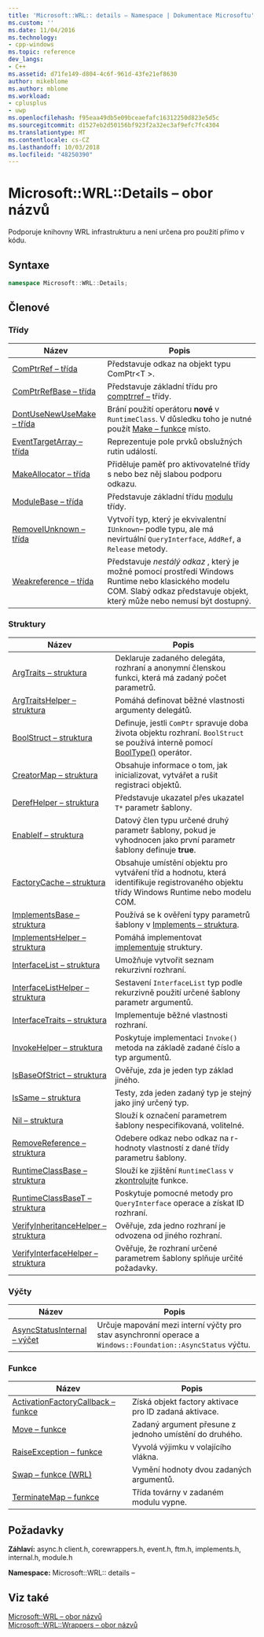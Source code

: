 ```yaml
---
title: 'Microsoft::WRL:: details – Namespace | Dokumentace Microsoftu'
ms.custom: ''
ms.date: 11/04/2016
ms.technology:
- cpp-windows
ms.topic: reference
dev_langs:
- C++
ms.assetid: d71fe149-d804-4c6f-961d-43fe21ef8630
author: mikeblome
ms.author: mblome
ms.workload:
- cplusplus
- uwp
ms.openlocfilehash: f95eaa49db5e09bceaefafc16312250d823e5d5c
ms.sourcegitcommit: d1527eb2d50156bf923f2a32ec3af9efc7fc4304
ms.translationtype: MT
ms.contentlocale: cs-CZ
ms.lasthandoff: 10/03/2018
ms.locfileid: "48250390"
---
```

# <a name="microsoftwrldetails-namespace"></a>Microsoft::WRL::Details – obor názvů

Podporuje knihovny WRL infrastrukturu a není určena pro použití přímo v kódu.

## <a name="syntax"></a>Syntaxe

```cpp
namespace Microsoft::WRL::Details;
```

## <a name="members"></a>Členové

### <a name="classes"></a>Třídy

|Název|Popis|
|----------|-----------------|
|[ComPtrRef – třída](../windows/comptrref-class.md)|Představuje odkaz na objekt typu ComPtr\<T >.|
|[ComPtrRefBase – třída](../windows/comptrrefbase-class.md)|Představuje základní třídu pro [comptrref –](../windows/comptrref-class.md) třídy.|
|[DontUseNewUseMake – třída](../windows/dontusenewusemake-class.md)|Brání použití operátoru **nové** v `RuntimeClass`. V důsledku toho je nutné použít [Make – funkce](../windows/make-function.md) místo.|
|[EventTargetArray – třída](../windows/eventtargetarray-class.md)|Reprezentuje pole prvků obslužných rutin událostí.|
|[MakeAllocator – třída](../windows/makeallocator-class.md)|Přiděluje paměť pro aktivovatelné třídy s nebo bez něj slabou podporu odkazu.|
|[ModuleBase – třída](../windows/modulebase-class.md)|Představuje základní třídu [modulu](../windows/module-class.md) třídy.|
|[RemoveIUnknown – třída](../windows/removeiunknown-class.md)|Vytvoří typ, který je ekvivalentní `IUnknown`– podle typu, ale má nevirtuální `QueryInterface`, `AddRef`, a `Release` metody.|
|[Weakreference – třída](../windows/weakreference-class.md)|Představuje *nestálý odkaz* , který je možné pomocí prostředí Windows Runtime nebo klasického modelu COM. Slabý odkaz představuje objekt, který může nebo nemusí být dostupný.|

### <a name="structures"></a>Struktury

|Název|Popis|
|----------|-----------------|
|[ArgTraits – struktura](../windows/argtraits-structure.md)|Deklaruje zadaného delegáta, rozhraní a anonymní členskou funkci, která má zadaný počet parametrů.|
|[ArgTraitsHelper – struktura](../windows/argtraitshelper-structure.md)|Pomáhá definovat běžné vlastnosti argumenty delegátů.|
|[BoolStruct – struktura](../windows/boolstruct-structure.md)|Definuje, jestli `ComPtr` spravuje doba života objektu rozhraní. `BoolStruct` se používá interně pomocí [BoolType()](../windows/comptr-operator-microsoft-wrl-details-booltype-operator.md) operátor.|
|[CreatorMap – struktura](../windows/creatormap-structure.md)|Obsahuje informace o tom, jak inicializovat, vytvářet a rušit registraci objektů.|
|[DerefHelper – struktura](../windows/derefhelper-structure.md)|Představuje ukazatel přes ukazatel `T*` parametr šablony.|
|[EnableIf – struktura](../windows/enableif-structure.md)|Datový člen typu určené druhý parametr šablony, pokud je vyhodnocen jako první parametr šablony definuje **true**.|
|[FactoryCache – struktura](../windows/factorycache-structure.md)|Obsahuje umístění objektu pro vytváření tříd a hodnotu, která identifikuje registrovaného objektu třídy Windows Runtime nebo modelu COM.|
|[ImplementsBase – struktura](../windows/implementsbase-structure.md)|Používá se k ověření typy parametrů šablony v [Implements – struktura](../windows/implements-structure.md).|
|[ImplementsHelper – struktura](../windows/implementshelper-structure.md)|Pomáhá implementovat [implementuje](../windows/implements-structure.md) struktury.|
|[InterfaceList – struktura](../windows/interfacelist-structure.md)|Umožňuje vytvořit seznam rekurzivní rozhraní.|
|[InterfaceListHelper – struktura](../windows/interfacelisthelper-structure.md)|Sestavení `InterfaceList` typ podle rekurzivně použití určené šablony parametr argumentů.|
|[InterfaceTraits – struktura](../windows/interfacetraits-structure.md)|Implementuje běžné vlastnosti rozhraní.|
|[InvokeHelper – struktura](../windows/invokehelper-structure.md)|Poskytuje implementaci `Invoke()` metoda na základě zadané číslo a typ argumentů.|
|[IsBaseOfStrict – struktura](../windows/isbaseofstrict-structure.md)|Ověřuje, zda je jeden typ základ jiného.|
|[IsSame – struktura](../windows/issame-structure.md)|Testy, zda jeden zadaný typ je stejný jako jiný určený typ.|
|[Nil – struktura](../windows/nil-structure.md)|Slouží k označení parametrem šablony nespecifikovaná, volitelné.|
|[RemoveReference – struktura](../windows/removereference-structure.md)|Odebere odkaz nebo odkaz na r-hodnoty vlastností z dané třídy parametru šablony.|
|[RuntimeClassBase – struktura](../windows/runtimeclassbase-structure.md)|Slouží ke zjištění `RuntimeClass` v [zkontrolujte](../windows/make-function.md) funkce.|
|[RuntimeClassBaseT – struktura](../windows/runtimeclassbaset-structure.md)|Poskytuje pomocné metody pro `QueryInterface` operace a získat ID rozhraní.|
|[VerifyInheritanceHelper – struktura](../windows/verifyinheritancehelper-structure.md)|Ověřuje, zda jedno rozhraní je odvozena od jiného rozhraní.|
|[VerifyInterfaceHelper – struktura](../windows/verifyinterfacehelper-structure.md)|Ověřuje, že rozhraní určené parametrem šablony splňuje určité požadavky.|

### <a name="enumerations"></a>Výčty

|Název|Popis|
|----------|-----------------|
|[AsyncStatusInternal – výčet](../windows/asyncstatusinternal-enumeration.md)|Určuje mapování mezi interní výčty pro stav asynchronní operace a `Windows::Foundation::AsyncStatus` výčtu.|

### <a name="functions"></a>Funkce

|Název|Popis|
|----------|-----------------|
|[ActivationFactoryCallback – funkce](../windows/activationfactorycallback-function.md)|Získá objekt factory aktivace pro ID zadaná aktivace.|
|[Move – funkce](../windows/move-function.md)|Zadaný argument přesune z jednoho umístění do druhého.|
|[RaiseException – funkce](../windows/raiseexception-function.md)|Vyvolá výjimku v volajícího vlákna.|
|[Swap – funkce (WRL)](../windows/swap-function-wrl.md)|Vymění hodnoty dvou zadaných argumentů.|
|[TerminateMap – funkce](../windows/terminatemap-function.md)|Třída továrny v zadaném modulu vypne.|

## <a name="requirements"></a>Požadavky

**Záhlaví:** async.h client.h, corewrappers.h, event.h, ftm.h, implements.h, internal.h, module.h

**Namespace:** Microsoft::WRL:: details –

## <a name="see-also"></a>Viz také

[Microsoft::WRL – obor názvů](../windows/microsoft-wrl-namespace.md)<br/>
[Microsoft::WRL::Wrappers – obor názvů](../windows/microsoft-wrl-wrappers-namespace.md)